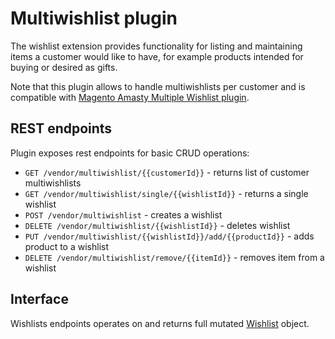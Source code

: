 # Multiwishlist plugin
The wishlist extension provides functionality for listing and maintaining 
items a customer would like to have, for example products intended 
for buying or desired as gifts.

Note that this plugin allows to handle multiwishlists per customer and is 
compatible with [Magento Amasty Multiple Wishlist plugin](https://amasty.com/multiple-wishlist-for-magento-2.html).


## REST endpoints
Plugin exposes rest endpoints for basic CRUD operations:

* `GET /vendor/multiwishlist/{{customerId}}` - returns list of customer multiwishlists
* `GET /vendor/multiwishlist/single/{{wishlistId}}` - returns a single wishlist
* `POST /vendor/multiwishlist` - creates a wishlist
* `DELETE /vendor/multiwishlist/{{wishlistId}}` - deletes wishlist
* `PUT /vendor/multiwishlist/{{wishlistId}}/add/{{productId}}` - adds product to a wishlist
* `DELETE /vendor/multiwishlist/remove/{{itemId}}` - removes item from a wishlist

## Interface
Wishlists endpoints operates on and returns full mutated 
[Wishlist](https://gitlab.grupakmk.pl/internal/frontend/api/addons/libstorefront-addons/libstorefront-multiwishlist-plugin/-/blob/master/src/types/index.ts) object.
